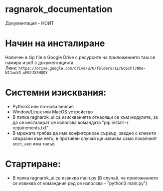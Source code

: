 # ragnarok_documentation
Документация - НОИТ
# Начин на инсталиране
Наличен е zip file в Google Drive с ресурсите на приложението там се намира и pdf с документацията\
Линк: `https://drive.google.com/drive/u/0/folders/1LrEO5chTJNOe-N1JaoVG_uMGfJXSHQOY`
# Системни изисквания:
 * Python3 или по-нова версия
 * Window/Linux или MacOS устройство
 * В папка ragnarok_ui са изискванията отнасящи се към модулите, за да се инсталират се използва командата "pip install -r requirements.txt"
 * В мрежата трябва да има конфигориран сървър, заедно с клиенти свързани към него, в противен случай ще извиква само локалният хост, ако има такъв.
# Стартиране:
 * В папка ragnarok_ui се извиква main.py (В случай, че приложението се извиква от командния ред се използва - "python3 main.py")



